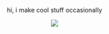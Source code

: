 <p align="center">hi, i make cool stuff occasionally </p>
<p align="center">
  <img src="https://user-images.githubusercontent.com/23128103/174758815-92cec853-2e0f-47d9-bf25-8151f9a9d82a.png" />
</p>
